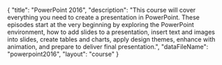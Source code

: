 {
	"title": "PowerPoint 2016",
	"description": "This course will cover everything you need to create a presentation in PowerPoint.  These episodes start at the very beginning by exploring the PowerPoint environment, how to add slides to a presentation, insert text and images into slides, create tables and charts, apply design themes, enhance with animation, and prepare to deliver final presentation.",
	"dataFileName": "powerpoint2016",
	"layout": "course"
}